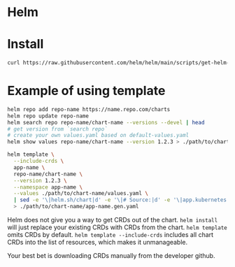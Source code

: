 
# Helm

# Install

```bash
curl https://raw.githubusercontent.com/helm/helm/main/scripts/get-helm-3 | bash
```

# Example of using template

```bash
helm repo add repo-name https://name.repo.com/charts
helm repo update repo-name
helm search repo repo-name/chart-name --versions --devel | head
# get version from `search repo`
# create your own values.yaml based on default-values.yaml
helm show values repo-name/chart-name --version 1.2.3 > ./path/to/chart-name/default-values.yaml
```

```bash
helm template \
  --include-crds \
  app-name \
  repo-name/chart-name \
  --version 1.2.3 \
  --namespace app-name \
  --values ./path/to/chart-name/values.yaml \
  | sed -e '\|helm.sh/chart|d' -e '\|# Source:|d' -e '\|app.kubernetes.io/managed-by|d' -e '\|app.kubernetes.io/instance|d' -e '\|app.kubernetes.io/part-of|d' -e '\|app.kubernetes.io/version|d' \
  > ./path/to/chart-name/app-name.gen.yaml
```

Helm does not give you a way to get CRDs out of the chart.
`helm install` will just replace your existing CRDs with CRDs from the chart.
`helm template` omits CRDs by default.
`helm template --include-crds` includes all chart CRDs into the list of resources, which makes it unmanageable.

Your best bet is downloading CRDs manually from the developer github.
